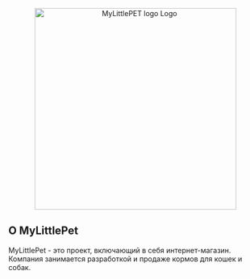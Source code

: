 <p align="center"><a href="https://mylittlepet.online" target="_blank"><img src="https://www.dropbox.com/scl/fi/162r1g3mde57oocqmthz9/v3.png?rlkey=l9hw5eugvcs81al6shxn7z2yh&st=9ps5o7ar&dl=0" width="400" alt="MyLittlePET logo Logo"></a></p>



## О MyLittlePet

MyLittlePet - это проект, включающий в себя интернет-магазин. Компания занимается разработкой и продаже кормов для кошек и собак.


